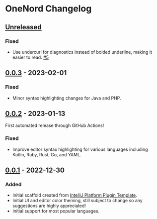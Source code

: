 <!-- Keep a Changelog guide -> https://keepachangelog.com -->

# OneNord Changelog

## [Unreleased]

### Fixed
- Use undercurl for diagnostics instead of bolded underline, making it easier to read. [#5](https://github.com/rmehri01/onenord-jetbrains/issues/5)

## [0.0.3] - 2023-02-01

### Fixed
- Minor syntax highlighting changes for Java and PHP.

## [0.0.2] - 2023-01-13
First automated release through GitHub Actions!

### Fixed
- Improve editor syntax highlighting for various languages including Kotlin, Ruby, Rust, Go, and YAML.

## [0.0.1] - 2022-12-30

### Added
- Initial scaffold created from [IntelliJ Platform Plugin Template](https://github.com/JetBrains/intellij-platform-plugin-template).
- Initial UI and editor color theming, still subject to change so any suggestions are highly appreciated!
- Initial support for most popular languages.

[Unreleased]: https://github.com/rmehri01/onenord-jetbrains/compare/v0.0.3...HEAD
[0.0.3]: https://github.com/rmehri01/onenord-jetbrains/compare/v0.0.2...v0.0.3
[0.0.2]: https://github.com/rmehri01/onenord-jetbrains/compare/v0.0.1...v0.0.2
[0.0.1]: https://github.com/rmehri01/onenord-jetbrains/commits/v0.0.1
